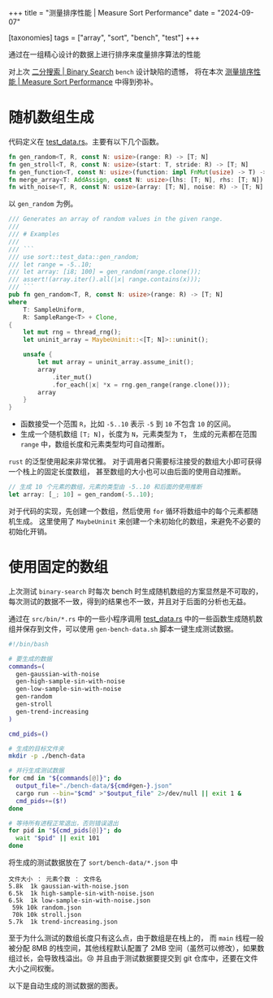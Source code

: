 +++
title = "测量排序性能 | Measure Sort Performance"
date = "2024-09-07"

[taxonomies]
tags = ["array", "sort", "bench", "test"]
+++

通过在一组精心设计的数据上进行排序来度量排序算法的性能

<!-- more -->

对上次 [二分搜索 | Binary Search](@/posts/binary-search/index.md) `bench` 设计缺陷的遗憾，
将在本次 [测量排序性能 | Measure Sort Performance](@/posts/sort/measure-sort-performance.md) 中得到弥补。

# 随机数组生成

代码定义在 [test_data.rs](../src/test_data.rs)。主要有以下几个函数。

```rust
fn gen_random<T, R, const N: usize>(range: R) -> [T; N]
fn gen_stroll<T, R, const N: usize>(start: T, stride: R) -> [T; N]
fn gen_function<T, const N: usize>(function: impl FnMut(usize) -> T) -> [T; N]
fn merge_array<T: AddAssign, const N: usize>(lhs: [T; N], rhs: [T; N]) -> [T; N]
fn with_noise<T, R, const N: usize>(array: [T; N], noise: R) -> [T; N]
```

以 `gen_random` 为例。

````rust
/// Generates an array of random values in the given range.
///
/// # Examples
///
/// ```
/// use sort::test_data::gen_random;
/// let range = -5..10;
/// let array: [i8; 100] = gen_random(range.clone());
/// assert!(array.iter().all(|x| range.contains(x)));
/// ```
pub fn gen_random<T, R, const N: usize>(range: R) -> [T; N]
where
    T: SampleUniform,
    R: SampleRange<T> + Clone,
{
    let mut rng = thread_rng();
    let uninit_array = MaybeUninit::<[T; N]>::uninit();

    unsafe {
        let mut array = uninit_array.assume_init();
        array
            .iter_mut()
            .for_each(|x| *x = rng.gen_range(range.clone()));
        array
    }
}
````

- 函数接受一个范围 `R`，比如 `-5..10` 表示 `-5` 到 `10` 不包含 `10` 的区间。
- 生成一个随机数组 `[T; N]`，长度为 `N`，元素类型为 `T`，
  生成的元素都在范围 `range` 中，数组长度和元素类型均可自动推断。

`rust` 的泛型使用起来非常优雅。
对于调用者只需要标注接受的数组大小即可获得一个栈上的固定长度数组，
甚至数组的大小也可以由后面的使用自动推断。

```rust
// 生成 10 个元素的数组，元素的类型由 -5..10 和后面的使用推断
let array: [_; 10] = gen_random(-5..10);
```

对于代码的实现，先创建一个数组，然后使用 `for` 循环将数组中的每个元素都随机生成。
这里使用了 `MaybeUninit` 来创建一个未初始化的数组，来避免不必要的初始化开销。

# 使用固定的数组

上次测试 `binary-search` 时每次 bench 时生成随机数组的方案显然是不可取的，
每次测试的数据不一致，得到的结果也不一致，并且对于后面的分析也无益。

通过在 `src/bin/*.rs` 中的一些小程序调用 [test_data.rs](../src/test_data.rs)
中的一些函数生成随机数组并保存到文件，可以使用 `gen-bench-data.sh` 脚本一键生成测试数据。

```sh
#!/bin/bash

# 要生成的数据
commands=(
  gen-gaussian-with-noise
  gen-high-sample-sin-with-noise
  gen-low-sample-sin-with-noise
  gen-random
  gen-stroll
  gen-trend-increasing
)

cmd_pids=()

# 生成的目标文件夹
mkdir -p ./bench-data

# 并行生成测试数据
for cmd in "${commands[@]}"; do
  output_file="./bench-data/${cmd#gen-}.json"
  cargo run --bin="$cmd" >"$output_file" 2>/dev/null || exit 1 &
  cmd_pids+=($!)
done

# 等待所有进程正常退出，否则错误退出
for pid in "${cmd_pids[@]}"; do
  wait "$pid" || exit 101
done
```

将生成的测试数据放在了 `sort/bench-data/*.json` 中

```console
文件大小 ： 元素个数 ： 文件名
5.8k  1k gaussian-with-noise.json
6.5k  1k high-sample-sin-with-noise.json
6.5k  1k low-sample-sin-with-noise.json
 59k 10k random.json
 70k 10k stroll.json
5.7k  1k trend-increasing.json
```

至于为什么测试的数组长度只有这么点，由于数组是在栈上的， 而 `main` 线程一般被分配 8MB
的栈空间，其他线程默认配置了 2MB 空间（虽然可以修改），如果数组过长，会导致栈溢出。😢
并且由于测试数据要提交到 git 仓库中，还要在文件大小之间权衡。

以下是自动生成的测试数据的图表。

<div id="graph">
  <script src="../graph.js" defer></script>
  <script src="https://cdn.jsdelivr.net/npm/echarts@5.5.1/dist/echarts.min.js"></script>
  <div class="chart-container">
    <div id="graph-random" class="chart large-chart"></div>
    <div id="graph-stroll" class="chart large-chart"></div>
    <div id="graph-trend-increasing" class="chart small-chart"></div>
    <div id="graph-gaussian-with-noise" class="chart small-chart"></div>
    <div id="graph-low-sample-sin-with-noise" class="chart small-chart"></div>
    <div id="graph-high-sample-sin-with-noise" class="chart small-chart"></div>
  </div>
  <style>
    .chart-container { display: flex; flex-wrap: wrap; }
    .chart { margin-bottom: 30px; }
    .chart.large-chart { flex: 1 1 100%; height: 400px; }
    .chart.small-chart { flex: 1 1 50%; height: 300px; }
    @media (max-width: 600px) {
      .chart.small-chart { flex: 1 1 100%; } 
    }
  </style>
</div>
